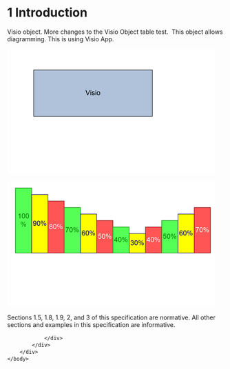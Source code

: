 <html dir="LTR" xmlns:mshelp="http://msdn.microsoft.com/mshelp" xmlns:ddue="http://ddue.schemas.microsoft.com/authoring/2003/5" xmlns:xlink="http://www.w3.org/1999/xlink" xmlns:tool="http://www.microsoft.com/tooltip">
    <head>
        <meta http-equiv="Content-Type" content="text/html; CHARSET=utf-8"></meta>
        <meta name="save" content="history"></meta>
        <title>1 Introduction</title>
        <xml>
            <mshelp:toctitle title="1 Introduction"></mshelp:toctitle>
            <mshelp:rltitle title="[MS-CANARYBLOCK]: Introduction"></mshelp:rltitle>
            <mshelp:keyword index="A" term="3d526c0c-b374-498e-973c-1794ee41a987"></mshelp:keyword>
            <mshelp:attr name="DCSext.ContentType" value="open specification"></mshelp:attr>
            <mshelp:attr name="AssetID" value="3d526c0c-b374-498e-973c-1794ee41a987"></mshelp:attr>
            <mshelp:attr name="TopicType" value="kbRef"></mshelp:attr>
            <mshelp:attr name="DCSext.Title" value="[MS-CANARYBLOCK]: Introduction" />
        </xml>
    </head>
    <body>
        <div id="header">
            <h1 class="heading">1 Introduction</h1>
        </div>
        <div id="mainSection">
            <div id="mainBody">
                <div id="allHistory" class="saveHistory"></div>
                <div id="sectionSection0" class="section" name="collapseableSection">
                    

<p>Visio object. More changes to the Visio Object table test. 
This object allows diagramming. This is using Visio App.</p>

<p><img id="MS-CANARYBLOCK_pict948ed447-8281-43cc-9505-d2554636fada.png" src="MS-CANARYBLOCK_files/image001.png"></p>

<p><img id="MS-CANARYBLOCK_pictd7edd334-89f3-41d6-a595-0a7a523a4169.png" src="MS-CANARYBLOCK_files/image002.png"></p>

<p>Sections 1.5, 1.8, 1.9, 2, and 3 of this specification are
normative. All other sections and examples in this specification are
informative.</p>


                </div>
            </div>
        </div>
    </body>
</html>